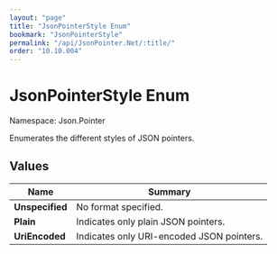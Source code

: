 ```yaml
---
layout: "page"
title: "JsonPointerStyle Enum"
bookmark: "JsonPointerStyle"
permalink: "/api/JsonPointer.Net/:title/"
order: "10.10.004"
---
```

# JsonPointerStyle Enum

Namespace: Json.Pointer

Enumerates the different styles of JSON pointers.

## Values

| Name | Summary |
|---|---|
| **Unspecified** | No format specified. |
| **Plain** | Indicates only plain JSON pointers. |
| **UriEncoded** | Indicates only URI-encoded JSON pointers. |


